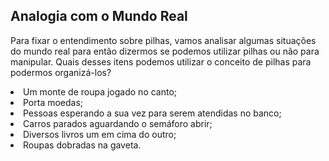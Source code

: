 ## Analogia com o Mundo Real

Para fixar o entendimento sobre pilhas, vamos analisar algumas situações do mundo real para então dizermos se podemos utilizar pilhas ou não para manipular. Quais desses itens podemos utilizar o conceito de pilhas para podermos organizá-los?

<li>Um monte de roupa jogado no canto;
<li>Porta moedas;
<li>Pessoas esperando a sua vez para serem atendidas no banco;
<li>Carros parados aguardando o semáforo abrir;
<li>Diversos livros um em cima do outro;
<li>Roupas dobradas na gaveta.
